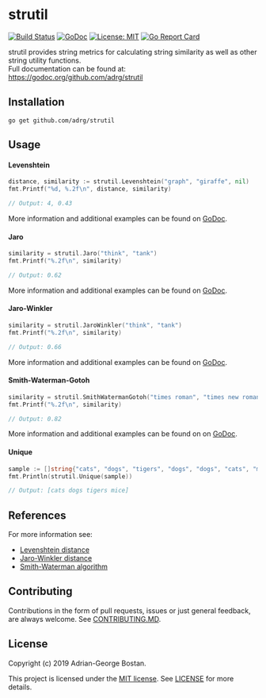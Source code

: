 strutil
=======
[![Build Status](https://travis-ci.org/adrg/strutil.svg?branch=master)](https://travis-ci.org/adrg/strutil)
[![GoDoc](https://img.shields.io/badge/godoc-reference-blue.svg?style=flat-square)](https://godoc.org/github.com/adrg/strutil)
[![License: MIT](https://img.shields.io/badge/license-MIT-red.svg?style=flat-square)](https://opensource.org/licenses/MIT)
[![Go Report Card](https://goreportcard.com/badge/github.com/adrg/strutil)](https://goreportcard.com/report/github.com/adrg/strutil)

strutil provides string metrics for calculating string similarity as well as
other string utility functions.  
Full documentation can be found at: https://godoc.org/github.com/adrg/strutil

## Installation

```
go get github.com/adrg/strutil
```

## Usage

#### Levenshtein

```go
distance, similarity := strutil.Levenshtein("graph", "giraffe", nil)
fmt.Printf("%d, %.2f\n", distance, similarity)

// Output: 4, 0.43
```
More information and additional examples can be found on
[GoDoc](https://godoc.org/github.com/adrg/strutil#Levenshtein).

#### Jaro

```go
similarity = strutil.Jaro("think", "tank")
fmt.Printf("%.2f\n", similarity)

// Output: 0.62
```

More information and additional examples can be found on
[GoDoc](https://godoc.org/github.com/adrg/strutil#Jaro).

#### Jaro-Winkler

```go
similarity = strutil.JaroWinkler("think", "tank")
fmt.Printf("%.2f\n", similarity)

// Output: 0.66
```

More information and additional examples can be found on
[GoDoc](https://godoc.org/github.com/adrg/strutil#JaroWinkler).

#### Smith-Waterman-Gotoh

```go
similarity = strutil.SmithWatermanGotoh("times roman", "times new roman", nil)
fmt.Printf("%.2f\n", similarity)

// Output: 0.82
```

More information and additional examples can be found on
on [GoDoc](https://godoc.org/github.com/adrg/strutil#SmithWatermanGotoh).

#### Unique

```go
sample := []string{"cats", "dogs", "tigers", "dogs", "dogs", "cats", "mice"}
fmt.Println(strutil.Unique(sample))

// Output: [cats dogs tigers mice]
```

## References

For more information see:
- [Levenshtein distance](https://en.wikipedia.org/wiki/Levenshtein_distance)
- [Jaro-Winkler distance](https://en.wikipedia.org/wiki/Jaro%E2%80%93Winkler_distance)
- [Smith-Waterman algorithm](https://en.wikipedia.org/wiki/Smith%E2%80%93Waterman_algorithm)

## Contributing

Contributions in the form of pull requests, issues or just general feedback,
are always welcome.
See [CONTRIBUTING.MD](https://github.com/adrg/strutil/blob/master/CONTRIBUTING.md).

## License
Copyright (c) 2019 Adrian-George Bostan.

This project is licensed under the [MIT license](https://opensource.org/licenses/MIT).
See [LICENSE](https://github.com/adrg/strutil/blob/master/LICENSE) for more details.
